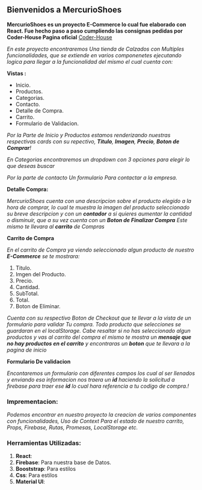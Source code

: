 

## Bienvenidos a MercurioShoes 

**MercurioShoes es un proyecto E-Commerce lo cual fue elaborado con React. Fue hecho paso a paso cumpliendo las consignas pedidas por Coder-House Pagina oficial**
 [Coder-House](https://www.coderhouse.com/)

*En este proyecto encontraremos Una tienda de Calzados con Multiples funcionalidades, que se extiende en varios componenetes ejecutando logica para llegar a la funcionalidad del mismo el cual cuenta con:*

__Vistas :__

- Inicio.
- Productos. 
- Categorias.
- Contacto.
- Detalle de Compra.
- Carrito.
- Formulario de Validacion.

*Por la Parte de Inicio y Productos estamos renderizando nuestras respectivas cards con su repectivo, **Titulo**, **Imagen**, **Precio**, **Boton de Comprar**!*


*En Categorias encontraremos un dropdown con 3 opciones para elegir lo que deseas buscar*


*Por la parte de contacto Un formulario Para contactar a la empresa.*


__Detalle Compra:__

*MercurioShoes cuenta con una descripcion sobre el producto elegido a la hora de comprar, lo cual te muestra la imagen del producto seleccionado su breve descripcion y con un **contador** a si quieres aumentar la cantidad o disminuir, que a su vez cuenta con un **Boton de Finalizar Compra** Este mismo te llevara al **carrito** de Compras*


__Carrito de Compra__

*En el carrito de Compra ya viendo seleccionado algun producto de nuestro **E-Commerce** se te mostrara:*
1. Titulo.
2. Imgen del Producto.
3. Precio.
4. Cantidad.
5. SubTotal. 
6. Total.
7. Boton de Eliminar.

*Cuenta con su respectivo Boton de Checkout que te llevar a la vista de un formulario para validar Tu compra. Todo producto que selecciones se guardaran en el localStorage.*
*Cabe resaltar si no has seleccionado algun productos y vas al carrito del compra el mismo te mostra un **mensaje que no hay productos en el carrito** y encontraras un **boton** que te llevara a la pagina de inicio*


__Formulario De validacion__

*Encontaremos un formulario con diferentes campos los cual al ser llenados y enviando esa informacion nos traera un **id** haciendo la solicitud a firebase para traer ese **id** lo cual hara referencia a tu codigo de compra.!*

### Imprementacion: 
*Podemos encontrar en nuestro proyecto la creacion de varios componentes con funcionalidades, Uso de Context Para el estado de nuestro carrito, Props, Firebase, Rutas, Promesas, LocalStorage etc.*


### Herramientas Utilizadas:

1. **React**:
2. **Firebase**: Para nuestra base de Datos.
3. **Booststrap**: Para estilos
4. **Css**: Para estilos
5. **Material UI**: 












 






















